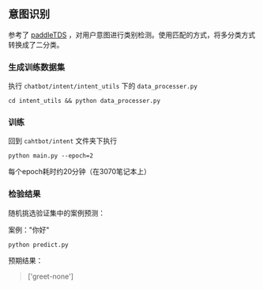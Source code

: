 ## 意图识别

参考了 [paddleTDS](https://github.com/cyberfish1120/PaddleTDS) ，对用户意图进行类别检测。使用匹配的方式，将多分类方式转换成了二分类。

### 生成训练数据集

执行 `chatbot/intent/intent_utils` 下的 `data_processer.py`

```
cd intent_utils && python data_processer.py
```

### 训练

回到 `cahtbot/intent` 文件夹下执行 

```
python main.py --epoch=2
```

每个epoch耗时约20分钟（在3070笔记本上）

### 检验结果

随机挑选验证集中的案例预测：

案例："你好"

```
python predict.py
```

预期结果：

> ['greet-none']